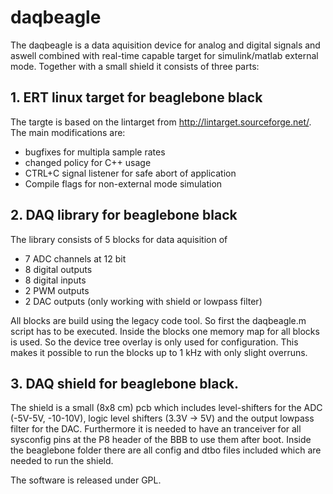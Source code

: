 # daqbeagle
The daqbeagle is a data aquisition device for analog and digital signals and aswell combined 
with real-time capable target for simulink/matlab external mode. 
Together with a small shield it consists of three parts:

## 1. ERT linux target for beaglebone black
The targte is based on the lintarget from http://lintarget.sourceforge.net/. The main modifications are:
- bugfixes for multipla sample rates
- changed policy for C++ usage
- CTRL+C signal listener for safe abort of application
- Compile flags for non-external mode simulation

## 2. DAQ library for beaglebone black
The library consists of 5 blocks for data aquisition of

- 7 ADC channels at 12 bit
- 8 digital outputs
- 8 digital inputs
- 2 PWM outputs
- 2 DAC outputs (only working with shield or lowpass filter)

All blocks are build using the legacy code tool. So first the daqbeagle.m script has to be executed.
Inside the blocks one memory map for all blocks is used. So the device tree overlay is only used for 
configuration. This makes it possible to run the blocks up to 1 kHz with only slight overruns. 

## 3. DAQ shield for beaglebone black.
The shield is a small (8x8 cm) pcb which includes level-shifters for the ADC (-5V-5V, -10-10V), 
logic level shifters (3.3V -> 5V) and the output lowpass filter for the DAC. Furthermore it is needed to have 
an tranceiver for all sysconfig pins at the P8 header of the BBB to use them after boot.
Inside the beaglebone folder there are all config and dtbo files included which are needed to run the shield.
 
The software is released under GPL.
